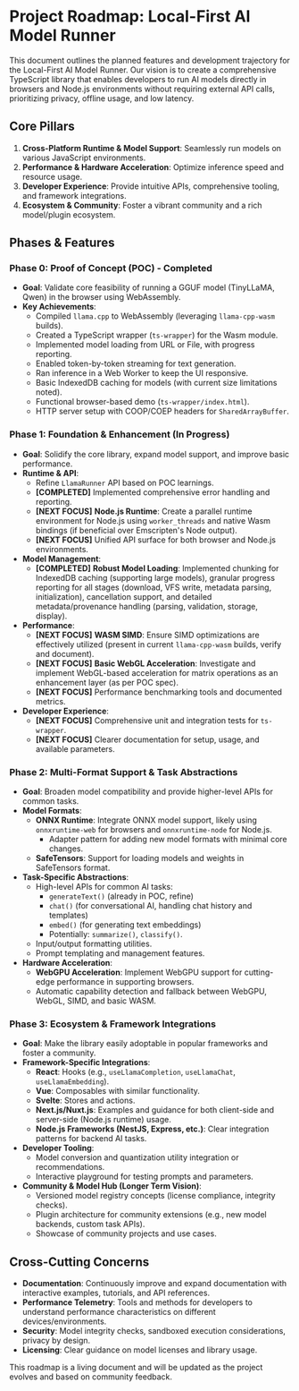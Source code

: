 # Project Roadmap: Local-First AI Model Runner

This document outlines the planned features and development trajectory for the Local-First AI Model Runner. Our vision is to create a comprehensive TypeScript library that enables developers to run AI models directly in browsers and Node.js environments without requiring external API calls, prioritizing privacy, offline usage, and low latency.

## Core Pillars

1.  **Cross-Platform Runtime & Model Support**: Seamlessly run models on various JavaScript environments.
2.  **Performance & Hardware Acceleration**: Optimize inference speed and resource usage.
3.  **Developer Experience**: Provide intuitive APIs, comprehensive tooling, and framework integrations.
4.  **Ecosystem & Community**: Foster a vibrant community and a rich model/plugin ecosystem.

## Phases & Features

### Phase 0: Proof of Concept (POC) - Completed

*   **Goal**: Validate core feasibility of running a GGUF model (TinyLLaMA, Qwen) in the browser using WebAssembly.
*   **Key Achievements**:
    *   Compiled `llama.cpp` to WebAssembly (leveraging `llama-cpp-wasm` builds).
    *   Created a TypeScript wrapper (`ts-wrapper`) for the Wasm module.
    *   Implemented model loading from URL or File, with progress reporting.
    *   Enabled token-by-token streaming for text generation.
    *   Ran inference in a Web Worker to keep the UI responsive.
    *   Basic IndexedDB caching for models (with current size limitations noted).
    *   Functional browser-based demo (`ts-wrapper/index.html`).
    *   HTTP server setup with COOP/COEP headers for `SharedArrayBuffer`.

### Phase 1: Foundation & Enhancement (In Progress)

*   **Goal**: Solidify the core library, expand model support, and improve basic performance.
*   **Runtime & API**: 
    *   Refine `LlamaRunner` API based on POC learnings.
    *   **[COMPLETED]** Implemented comprehensive error handling and reporting.
    *   **[NEXT FOCUS]** **Node.js Runtime**: Create a parallel runtime environment for Node.js using `worker_threads` and native Wasm bindings (if beneficial over Emscripten's Node output).
    *   **[NEXT FOCUS]** Unified API surface for both browser and Node.js environments.
*   **Model Management**:
    *   **[COMPLETED]** **Robust Model Loading**: Implemented chunking for IndexedDB caching (supporting large models), granular progress reporting for all stages (download, VFS write, metadata parsing, initialization), cancellation support, and detailed metadata/provenance handling (parsing, validation, storage, display).
*   **Performance**:
    *   **[NEXT FOCUS]** **WASM SIMD**: Ensure SIMD optimizations are effectively utilized (present in current `llama-cpp-wasm` builds, verify and document).
    *   **[NEXT FOCUS]** **Basic WebGL Acceleration**: Investigate and implement WebGL-based acceleration for matrix operations as an enhancement layer (as per POC spec).
    *   **[NEXT FOCUS]** Performance benchmarking tools and documented metrics.
*   **Developer Experience**:
    *   **[NEXT FOCUS]** Comprehensive unit and integration tests for `ts-wrapper`.
    *   **[NEXT FOCUS]** Clearer documentation for setup, usage, and available parameters.

### Phase 2: Multi-Format Support & Task Abstractions

*   **Goal**: Broaden model compatibility and provide higher-level APIs for common tasks.
*   **Model Formats**:
    *   **ONNX Runtime**: Integrate ONNX model support, likely using `onnxruntime-web` for browsers and `onnxruntime-node` for Node.js.
        *   Adapter pattern for adding new model formats with minimal core changes.
    *   **SafeTensors**: Support for loading models and weights in SafeTensors format.
*   **Task-Specific Abstractions**: 
    *   High-level APIs for common AI tasks:
        *   `generateText()` (already in POC, refine)
        *   `chat()` (for conversational AI, handling chat history and templates)
        *   `embed()` (for generating text embeddings)
        *   Potentially: `summarize()`, `classify()`.
    *   Input/output formatting utilities.
    *   Prompt templating and management features.
*   **Hardware Acceleration**:
    *   **WebGPU Acceleration**: Implement WebGPU support for cutting-edge performance in supporting browsers.
    *   Automatic capability detection and fallback between WebGPU, WebGL, SIMD, and basic WASM.

### Phase 3: Ecosystem & Framework Integrations

*   **Goal**: Make the library easily adoptable in popular frameworks and foster a community.
*   **Framework-Specific Integrations**:
    *   **React**: Hooks (e.g., `useLlamaCompletion`, `useLlamaChat`, `useLlamaEmbedding`).
    *   **Vue**: Composables with similar functionality.
    *   **Svelte**: Stores and actions.
    *   **Next.js/Nuxt.js**: Examples and guidance for both client-side and server-side (Node.js runtime) usage.
    *   **Node.js Frameworks (NestJS, Express, etc.)**: Clear integration patterns for backend AI tasks.
*   **Developer Tooling**: 
    *   Model conversion and quantization utility integration or recommendations.
    *   Interactive playground for testing prompts and parameters.
*   **Community & Model Hub (Longer Term Vision)**:
    *   Versioned model registry concepts (license compliance, integrity checks).
    *   Plugin architecture for community extensions (e.g., new model backends, custom task APIs).
    *   Showcase of community projects and use cases.

## Cross-Cutting Concerns

*   **Documentation**: Continuously improve and expand documentation with interactive examples, tutorials, and API references.
*   **Performance Telemetry**: Tools and methods for developers to understand performance characteristics on different devices/environments.
*   **Security**: Model integrity checks, sandboxed execution considerations, privacy by design.
*   **Licensing**: Clear guidance on model licenses and library usage.

This roadmap is a living document and will be updated as the project evolves and based on community feedback. 